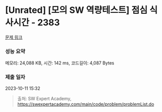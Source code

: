 # [Unrated] [모의 SW 역량테스트] 점심 식사시간 - 2383 

[문제 링크](https://swexpertacademy.com/main/code/problem/problemDetail.do?contestProbId=AV5-BEE6AK0DFAVl) 

### 성능 요약

메모리: 24,088 KB, 시간: 142 ms, 코드길이: 4,087 Bytes

### 제출 일자

2023-10-11 15:32



> 출처: SW Expert Academy, https://swexpertacademy.com/main/code/problem/problemList.do